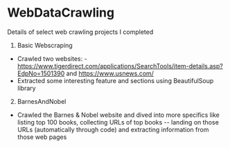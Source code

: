# WebDataCrawling
Details of select web crawling projects I completed

1. Basic Webscraping
- Crawled two websites:  - https://www.tigerdirect.com/applications/SearchTools/item-details.asp?EdpNo=1501390 and https://www.usnews.com/
- Extracted some interesting feature and sections using BeautifulSoup library

2. BarnesAndNobel
- Crawled the Barnes & Nobel website and dived into more specifics like listing top 100 books, collecting URLs of top books -- landing on those URLs (automatically through code) and extracting information from those web pages
